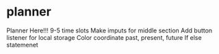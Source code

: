 # planner
Planner Here!!!
9-5 time slots
Make imputs for middle section
Add button listener for local storage 
Color coordinate past, present, future
If else statemenet 
